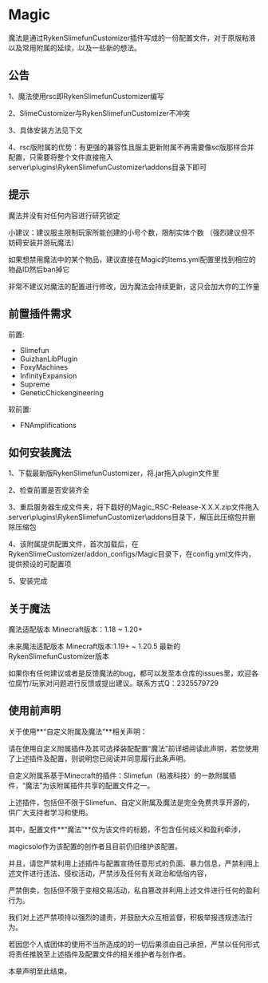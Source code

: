 # Magic
魔法是通过RykenSlimefunCustomizer插件写成的一份配置文件，对于原版粘液以及常用附属的延续，以及一些新的想法。

## 公告
1、魔法使用rsc即RykenSlimefunCustomizer编写

2、SlimeCustomizer与RykenSlimefunCustomizer不冲突

3、具体安装方法见下文

4、rsc版附属的优势：有更强的兼容性且服主更新附属不再需要像sc版那样合并配置，只需要将整个文件直接拖入server\plugins\RykenSlimefunCustomizer\addons目录下即可

## 提示
魔法并没有对任何内容进行研究锁定

小建议：建议服主限制玩家所能创建的小号个数，限制实体个数 （强烈建议但不妨碍安装并游玩魔法）

如果想禁用魔法中的某个物品，建议直接在Magic的Items.yml配置里找到相应的物品ID然后ban掉它

非常不建议对魔法的配置进行修改，因为魔法会持续更新，这只会加大你的工作量

## 前置插件需求
前置: 
  - Slimefun
  - GuizhanLibPlugin
  - FoxyMachines
  - InfinityExpansion
  - Supreme
  - GeneticChickengineering

软前置: 
  - FNAmplifications
## 如何安装魔法
1、下载最新版RykenSlimefunCustomizer，将.jar拖入plugin文件里

2、检查前置是否安装齐全

3、重启服务器生成文件夹，将下载好的Magic_RSC-Release-X.X.X.zip文件拖入server\plugins\RykenSlimefunCustomizer\addons目录下，解压此压缩包并删除压缩包

4、该附属提供配置文件，首次加载后，在RykenSlimeCustomizer/addon_configs/Magic目录下，在config.yml文件内，提供预设的可配置项

5、安装完成

## 关于魔法
魔法适配版本 Minecraft版本：1.18 ~ 1.20+

未来魔法适配版本 Minecraft版本:1.19+ ~ 1.20.5 最新的RykenSlimefunCustomizer版本

如果你有任何建议或者是反馈魔法的bug，都可以发至本仓库的issues里，欢迎各位腐竹/玩家对问题进行反馈或提出建议。联系方式Q：2325579729

## 使用前声明
关于使用**“自定义附属及魔法”**相关声明：

请在使用自定义附属插件及其可选择装配配置“魔法”前详细阅读此声明，若您使用了上述插件及配置，则说明您已阅读并同意履行此条声明。

自定义附属系基于Minecraft的插件：Slimefun（粘液科技）的一款附属插件，“魔法”为该附属插件共享的配置文件之一。

上述插件，包括但不限于Slimefun、自定义附属及魔法是完全免费共享开源的，供广大支持者学习和使用。

其中，配置文件**“魔法”**仅为该文件的标题，不包含任何歧义和盈利牵涉，

magicsolo作为该配置的创作者且目前仍旧维护该配置。

并且，请您严禁利用上述插件与配置宣扬任意形式的负面、暴力信息，严禁利用上述文件进行违法、侵权活动，严禁涉及任何有关政治和低俗内容，

严禁倒卖，包括但不限于变相交易活动，私自篡改并利用上述文件进行任何的盈利行为。

我们对上述严禁项持以强烈的谴责，并鼓励大众互相监督，积极举报违规违法行为。

若因您个人或团体的使用不当所造成的的一切后果须由自己承担，严禁以任何形式将责任推脱至上述插件及配置文件的相关维护者与创作者。

本章声明至此结束。
